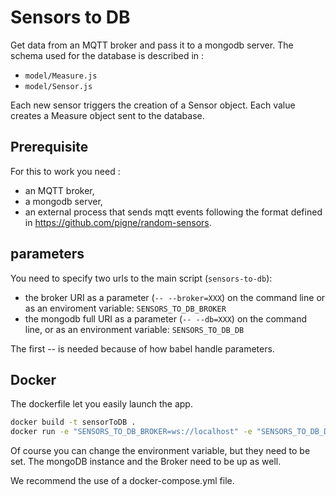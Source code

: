 # Sensors to DB

Get data from an MQTT broker and pass it to a mongodb server. The schema used for the database is described in :

- `model/Measure.js`
- `model/Sensor.js`

Each new sensor triggers the creation of a  Sensor object. Each value creates a Measure object sent to the database.

## Prerequisite

For this to work you need :

- an MQTT broker,
- a mongodb server,
- an external process that sends mqtt events following the format defined in <https://github.com/pigne/random-sensors>.


## parameters

You need to specify two urls to the main script (`sensors-to-db`):

- the broker URI as a parameter (`-- --broker=XXX`) on the command line or as an enviroment variable: `SENSORS_TO_DB_BROKER`
- the mongodb full URI as a parameter (`-- --db=XXX`) on the command line, or as an environment variable: `SENSORS_TO_DB_DB`

The first -- is needed because of how babel handle parameters.

## Docker

The dockerfile let you easily launch the app.
~~~bash
docker build -t sensorToDB .
docker run -e "SENSORS_TO_DB_BROKER=ws://localhost" -e "SENSORS_TO_DB_DB=mongo://localhost:27017/test" sensorToDB
~~~

Of course you can change the environment variable, but they need to be set. The mongoDB instance and the Broker need to be up as well.

We recommend the use of a docker-compose.yml file.
